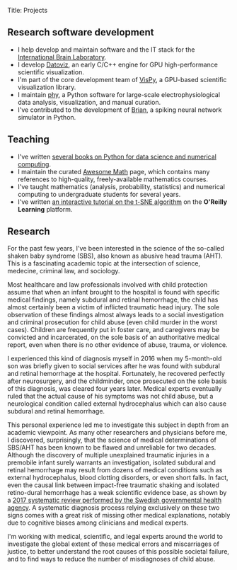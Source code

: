 Title: Projects

## Research software development

* I help develop and maintain software and the IT stack for the [International Brain Laboratory](https://internationalbrainlab.org/).
* I develop [Datoviz](https://datoviz.org/), an early C/C++ engine for GPU high-performance scientific visualization.
* I'm part of the core development team of [VisPy](http://vispy.org), a GPU-based scientific visualization library.
* I maintain [phy](https://github.com/cortex-lab/phy/), a Python software for large-scale electrophysiological data analysis, visualization, and manual curation.
* I've contributed to the development of [Brian](https://briansimulator.org/), a spiking neural network simulator in Python.


## Teaching

* I've written [several books on Python for data science and numerical computing](/books).
* I maintain the curated [Awesome Math](https://github.com/rossant/awesome-math) page, which contains many references to high-quality, freely-available mathematics courses.
* I've taught mathematics (analysis, probability, statistics) and numerical computing to undergraduate students for several years.
* I've written [an interactive tutorial on the t-SNE algorithm](https://www.oreilly.com/learning/an-illustrated-introduction-to-the-t-sne-algorithm) on the **O'Reilly Learning** platform.


## Research

For the past few years, I've been interested in the science of the so-called shaken baby syndrome (SBS), also known as abusive head trauma (AHT). This is a fascinating academic topic at the intersection of science, medecine, criminal law, and sociology.

Most healthcare and law professionals involved with child protection assume that when an infant brought to the hospital is found with specific medical findings, namely subdural and retinal hemorrhage, the child has almost certainly been a victim of inflicted traumatic head injury. The sole observation of these findings almost always leads to a social investigation and criminal prosecution for child abuse (even child murder in the worst cases). Children are frequently put in foster care, and caregivers may be convicted and incarcerated, on the sole basis of an authoritative medical report, even when there is no other evidence of abuse, trauma, or violence.

I experienced this kind of diagnosis myself in 2016 when my 5-month-old son was briefly given to social services after he was found with subdural and retinal hemorrhage at the hospital. Fortunately, he recovered perfectly after neurosurgery, and the childminder, once prosecuted on the sole basis of this diagnosis, was cleared four years later. Medical experts eventually ruled that the actual cause of his symptoms was not child abuse, but a neurological condition called external hydrocephalus which can also cause subdural and retinal hemorrhage.

This personal experience led me to investigate this subject in depth from an academic viewpoint. As many other researchers and physicians before me, I discovered, surprisingly, that the science of medical determinations of SBS/AHT has been known to be flawed and unreliable for two decades. Although the discovery of multiple unexplained traumatic injuries in a premobile infant surely warrants an investigation, isolated subdural and retinal hemorrhage may result from dozens of medical conditions such as external hydrocephalus, blood clotting disorders, or even short falls. In fact, even the causal link between impact-free traumatic shaking and isolated retino-dural hemorrhage has a weak scientific evidence base, as shown by a [2017 systematic review performed by the Swedish governmental health agency](https://www.sbu.se/en/publications/sbu-assesses/traumatic-shaking--the-role-of-the-triad-in-medical-investigations-of-suspected-traumatic-shaking/). A systematic diagnosis process relying exclusively on these two signs comes with a great risk of missing other medical explanations, notably due to cognitive biases among clinicians and medical experts.

I'm working with medical, scientific, and legal experts around the world to investigate the global extent of these medical errors and miscarriages of justice, to better understand the root causes of this possible societal failure, and to find ways to reduce the number of misdiagnoses of child abuse.

